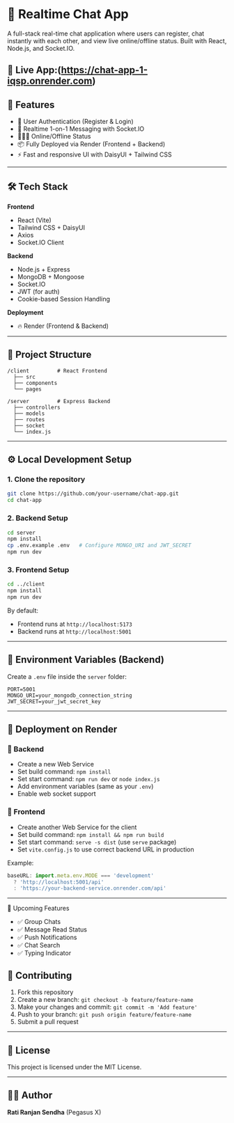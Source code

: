 # 💬 Realtime Chat App

A full-stack real-time chat application where users can register, chat instantly with each other, and view live online/offline status. Built with React, Node.js, and Socket.IO.

🔗 **Live App**:(https://chat-app-1-iqsp.onrender.com)
---

## 🚀 Features

- 🔐 User Authentication (Register & Login)
- 💬 Realtime 1-on-1 Messaging with Socket.IO
- 🧑‍🤝‍🧑 Online/Offline Status
- 📦 Fully Deployed via Render (Frontend + Backend)
- ⚡ Fast and responsive UI with DaisyUI + Tailwind CSS

---

## 🛠️ Tech Stack

**Frontend**  
- React (Vite)
- Tailwind CSS + DaisyUI  
- Axios  
- Socket.IO Client  

**Backend**  
- Node.js + Express  
- MongoDB + Mongoose  
- Socket.IO  
- JWT (for auth)  
- Cookie-based Session Handling  

**Deployment**  
- 🔥 Render (Frontend & Backend)

---

## 📁 Project Structure

```
/client         # React Frontend
  ├── src
  ├── components
  └── pages

/server         # Express Backend
  ├── controllers
  ├── models
  ├── routes
  ├── socket
  └── index.js
```

---

## ⚙️ Local Development Setup

### 1. Clone the repository

```bash
git clone https://github.com/your-username/chat-app.git
cd chat-app
```

### 2. Backend Setup

```bash
cd server
npm install
cp .env.example .env   # Configure MONGO_URI and JWT_SECRET
npm run dev
```

### 3. Frontend Setup

```bash
cd ../client
npm install
npm run dev
```

By default:
- Frontend runs at `http://localhost:5173`
- Backend runs at `http://localhost:5001`

---

## 🔐 Environment Variables (Backend)

Create a `.env` file inside the `server` folder:

```
PORT=5001
MONGO_URI=your_mongodb_connection_string
JWT_SECRET=your_jwt_secret_key
```

---

## 🚀 Deployment on Render

### 🔹 Backend
- Create a new Web Service
- Set build command: `npm install`
- Set start command: `npm run dev` or `node index.js`
- Add environment variables (same as your `.env`)
- Enable web socket support

### 🔹 Frontend
- Create another Web Service for the client
- Set build command: `npm install && npm run build`
- Set start command: `serve -s dist` (use `serve` package)
- Set `vite.config.js` to use correct backend URL in production

Example:

```js
baseURL: import.meta.env.MODE === 'development'
  ? 'http://localhost:5001/api'
  : 'https://your-backend-service.onrender.com/api'
```

---
🧪 Upcoming Features

- ✅ Group Chats
- ✅ Message Read Status
- ✅ Push Notifications
- ✅ Chat Search
- ✅ Typing Indicator


## 🤝 Contributing

1. Fork this repository
2. Create a new branch: `git checkout -b feature/feature-name`
3. Make your changes and commit: `git commit -m 'Add feature'`
4. Push to your branch: `git push origin feature/feature-name`
5. Submit a pull request

---

## 📄 License

This project is licensed under the MIT License.

---

## 👨‍💻 Author

**Rati Ranjan Sendha**  (Pegasus X)
